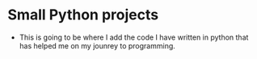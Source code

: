 # Small Python projects
- This is going to be where I add the code I have written in python that has helped me on my jounrey to programming.
